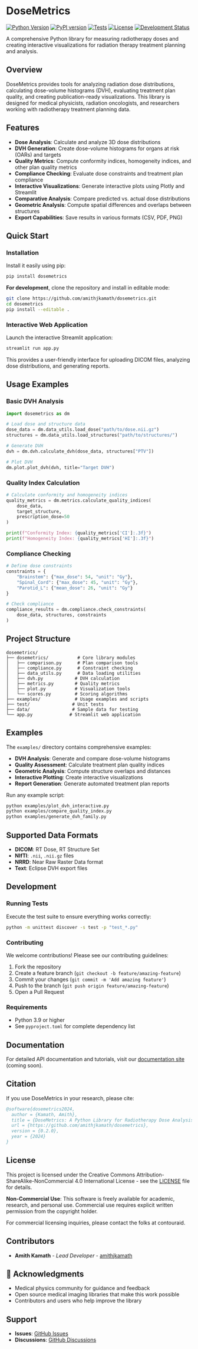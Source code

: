 # DoseMetrics

[![Python Version](https://img.shields.io/badge/python-3.9%2B-blue.svg)](https://python.org)
[![PyPI version](https://badge.fury.io/py/dosemetrics.svg)](https://badge.fury.io/py/dosemetrics)
[![Tests](https://github.com/amithjkamath/dosemetrics/actions/workflows/python-app.yml/badge.svg)](https://github.com/amithjkamath/dosemetrics/actions/workflows/python-app.yml)
[![License](https://img.shields.io/badge/license-CC%20BY--SA--NC%204.0-green.svg)](LICENSE)
[![Development Status](https://img.shields.io/badge/status-alpha-orange.svg)](https://github.com/amithjkamath/dosemetrics)

A comprehensive Python library for measuring radiotherapy doses and creating interactive visualizations for radiation therapy treatment planning and analysis.

## Overview

DoseMetrics provides tools for analyzing radiation dose distributions, calculating dose-volume histograms (DVH), evaluating treatment plan quality, and creating publication-ready visualizations. This library is designed for medical physicists, radiation oncologists, and researchers working with radiotherapy treatment planning data.

## Features

- **Dose Analysis**: Calculate and analyze 3D dose distributions
- **DVH Generation**: Create dose-volume histograms for organs at risk (OARs) and targets
- **Quality Metrics**: Compute conformity indices, homogeneity indices, and other plan quality metrics
- **Compliance Checking**: Evaluate dose constraints and treatment plan compliance
- **Interactive Visualizations**: Generate interactive plots using Plotly and Streamlit
- **Comparative Analysis**: Compare predicted vs. actual dose distributions
- **Geometric Analysis**: Compute spatial differences and overlaps between structures
- **Export Capabilities**: Save results in various formats (CSV, PDF, PNG)

## Quick Start

### Installation

Install it easily using pip:

```bash
pip install dosemetrics
```

**For development**, clone the repository and install in editable mode:

```bash
git clone https://github.com/amithjkamath/dosemetrics.git
cd dosemetrics
pip install --editable .
```

### Interactive Web Application

Launch the interactive Streamlit application:

```bash
streamlit run app.py
```

This provides a user-friendly interface for uploading DICOM files, analyzing dose distributions, and generating reports.

## Usage Examples

### Basic DVH Analysis

```python
import dosemetrics as dm

# Load dose and structure data
dose_data = dm.data_utils.load_dose("path/to/dose.nii.gz")
structures = dm.data_utils.load_structures("path/to/structures/")

# Generate DVH
dvh = dm.dvh.calculate_dvh(dose_data, structures["PTV"])

# Plot DVH
dm.plot.plot_dvh(dvh, title="Target DVH")
```

### Quality Index Calculation

```python
# Calculate conformity and homogeneity indices
quality_metrics = dm.metrics.calculate_quality_indices(
    dose_data, 
    target_structure, 
    prescription_dose=50
)

print(f"Conformity Index: {quality_metrics['CI']:.3f}")
print(f"Homogeneity Index: {quality_metrics['HI']:.3f}")
```

### Compliance Checking

```python
# Define dose constraints
constraints = {
    "Brainstem": {"max_dose": 54, "unit": "Gy"},
    "Spinal_Cord": {"max_dose": 45, "unit": "Gy"},
    "Parotid_L": {"mean_dose": 26, "unit": "Gy"}
}

# Check compliance
compliance_results = dm.compliance.check_constraints(
    dose_data, structures, constraints
)
```

## Project Structure

```
dosemetrics/
├── dosemetrics/           # Core library modules
│   ├── comparison.py      # Plan comparison tools
│   ├── compliance.py      # Constraint checking
│   ├── data_utils.py      # Data loading utilities
│   ├── dvh.py            # DVH calculation
│   ├── metrics.py        # Quality metrics
│   ├── plot.py           # Visualization tools
│   └── scores.py         # Scoring algorithms
├── examples/             # Usage examples and scripts
├── test/                # Unit tests
├── data/                # Sample data for testing
└── app.py              # Streamlit web application
```

## Examples

The `examples/` directory contains comprehensive examples:

- **DVH Analysis**: Generate and compare dose-volume histograms
- **Quality Assessment**: Calculate treatment plan quality indices
- **Geometric Analysis**: Compute structure overlaps and distances
- **Interactive Plotting**: Create interactive visualizations
- **Report Generation**: Generate automated treatment plan reports

Run any example script:

```bash
python examples/plot_dvh_interactive.py
python examples/compare_quality_index.py
python examples/generate_dvh_family.py
```

## Supported Data Formats

- **DICOM**: RT Dose, RT Structure Set
- **NIfTI**: `.nii`, `.nii.gz` files
- **NRRD**: Near Raw Raster Data format
- **Text**: Eclipse DVH export files

## Development

### Running Tests

Execute the test suite to ensure everything works correctly:

```bash
python -m unittest discover -s test -p "test_*.py"
```

### Contributing

We welcome contributions! Please see our contributing guidelines:

1. Fork the repository
2. Create a feature branch (`git checkout -b feature/amazing-feature`)
3. Commit your changes (`git commit -m 'Add amazing feature'`)
4. Push to the branch (`git push origin feature/amazing-feature`)
5. Open a Pull Request

### Requirements

- Python 3.9 or higher
- See `pyproject.toml` for complete dependency list

## Documentation

For detailed API documentation and tutorials, visit our [documentation site](https://github.com/amithjkamath/dosemetrics) (coming soon).

## Citation

If you use DoseMetrics in your research, please cite:

```bibtex
@software{dosemetrics2024,
  author = {Kamath, Amith},
  title = {DoseMetrics: A Python Library for Radiotherapy Dose Analysis},
  url = {https://github.com/amithjkamath/dosemetrics},
  version = {0.2.0},
  year = {2024}
}
```

## License

This project is licensed under the Creative Commons Attribution-ShareAlike-NonCommercial 4.0 International License - see the [LICENSE](LICENSE) file for details.

**Non-Commercial Use**: This software is freely available for academic, research, and personal use. Commercial use requires explicit written permission from the copyright holder.

For commercial licensing inquiries, please contact the folks at contouraid.

## Contributors

- **Amith Kamath** - *Lead Developer* - [amithjkamath](https://github.com/amithjkamath)

## 🙏 Acknowledgments

- Medical physics community for guidance and feedback
- Open source medical imaging libraries that make this work possible
- Contributors and users who help improve the library

## Support

- **Issues**: [GitHub Issues](https://github.com/amithjkamath/dosemetrics/issues)
- **Discussions**: [GitHub Discussions](https://github.com/amithjkamath/dosemetrics/discussions)